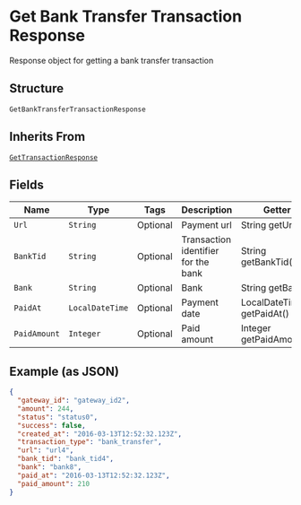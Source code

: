 
# Get Bank Transfer Transaction Response

Response object for getting a bank transfer transaction

## Structure

`GetBankTransferTransactionResponse`

## Inherits From

[`GetTransactionResponse`](../../doc/models/get-transaction-response.md)

## Fields

| Name | Type | Tags | Description | Getter | Setter |
|  --- | --- | --- | --- | --- | --- |
| `Url` | `String` | Optional | Payment url | String getUrl() | setUrl(String url) |
| `BankTid` | `String` | Optional | Transaction identifier for the bank | String getBankTid() | setBankTid(String bankTid) |
| `Bank` | `String` | Optional | Bank | String getBank() | setBank(String bank) |
| `PaidAt` | `LocalDateTime` | Optional | Payment date | LocalDateTime getPaidAt() | setPaidAt(LocalDateTime paidAt) |
| `PaidAmount` | `Integer` | Optional | Paid amount | Integer getPaidAmount() | setPaidAmount(Integer paidAmount) |

## Example (as JSON)

```json
{
  "gateway_id": "gateway_id2",
  "amount": 244,
  "status": "status0",
  "success": false,
  "created_at": "2016-03-13T12:52:32.123Z",
  "transaction_type": "bank_transfer",
  "url": "url4",
  "bank_tid": "bank_tid4",
  "bank": "bank8",
  "paid_at": "2016-03-13T12:52:32.123Z",
  "paid_amount": 210
}
```

